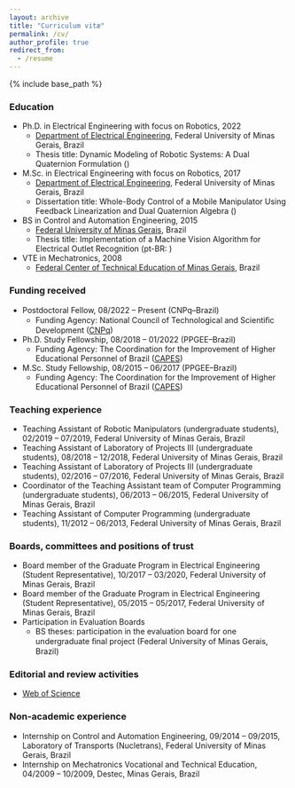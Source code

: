```yaml
---
layout: archive
title: "Curriculum vitæ"
permalink: /cv/
author_profile: true
redirect_from:
  - /resume
---
```


{% include base_path %}

### Education

* Ph.D. in Electrical Engineering with focus on Robotics, 2022
  * [Department of Electrical Engineering](https://www.ppgee.ufmg.br/), Federal University of Minas Gerais, Brazil
  * Thesis title: Dynamic Modeling of Robotic Systems: A Dual Quaternion Formulation ([<i class="fa fa-fw fa-file-pdf" aria-hidden="true"></i>](https://ffasilva.github.io/files/PhD_Thesis_Frederico_Afonso.pdf))
* M.Sc. in Electrical Engineering with focus on Robotics, 2017
  * [Department of Electrical Engineering](https://www.ppgee.ufmg.br/), Federal University of Minas Gerais, Brazil
  * Dissertation title: Whole-Body Control of a Mobile Manipulator Using Feedback Linearization and Dual
Quaternion Algebra ([<i class="fa fa-fw fa-file-pdf" aria-hidden="true"></i>](https://ffasilva.github.io/files/Master_Thesis_Frederico_Afonso.pdf))
* BS in Control and Automation Engineering, 2015
  * [Federal University of Minas Gerais](https://ufmg.br/), Brazil
  * Thesis title: Implementation of a Machine Vision Algorithm for Electrical Outlet Recognition (pt-BR: [<i class="fa fa-fw fa-file-pdf" aria-hidden="true"></i>](https://ffasilva.github.io/files/Monografia_Frederico.pdf))
* VTE in Mechatronics, 2008
  * [Federal Center of Technical Education of Minas Gerais](https://www.cefetmg.br/), Brazil

### Funding received

  * Postdoctoral Fellow, 08/2022 – Present (CNPq–Brazil)
    * Funding Agency: National Council of Technological and Scientiﬁc Development ([CNPq](https://www.gov.br/cnpq/pt-br))
  * Ph.D. Study Fellowship, 08/2018 – 01/2022 (PPGEE–Brazil)
    * Funding Agency: The Coordination for the Improvement of Higher Educational Personnel of Brazil
([CAPES](https://www.gov.br/capes/pt-br))
  * M.Sc. Study Fellowship, 08/2015 – 06/2017 (PPGEE–Brazil)
    * Funding Agency: The Coordination for the Improvement of Higher Educational Personnel of Brazil
([CAPES](https://www.gov.br/capes/pt-br))

### Teaching experience

  * Teaching Assistant of Robotic Manipulators (undergraduate students), 02/2019 – 07/2019, Federal University of Minas Gerais, Brazil
  * Teaching Assistant of Laboratory of Projects III (undergraduate students), 08/2018 – 12/2018, Federal University of Minas Gerais, Brazil
  * Teaching Assistant of Laboratory of Projects III (undergraduate students), 02/2016 – 07/2016, Federal University of Minas Gerais, Brazil
  * Coordinator of the Teaching Assistant team of Computer Programming (undergraduate students), 06/2013 – 06/2015, Federal University of Minas Gerais, Brazil
  * Teaching Assistant of Computer Programming (undergraduate students), 11/2012 – 06/2013, Federal University of Minas Gerais, Brazil

### Boards, committees and positions of trust

  * Board member of the Graduate Program in Electrical Engineering (Student Representative), 10/2017 – 03/2020, Federal University of Minas Gerais, Brazil
  * Board member of the Graduate Program in Electrical Engineering (Student Representative), 05/2015 – 05/2017, Federal University of Minas Gerais, Brazil
  * Participation in Evaluation Boards
    * BS theses: participation in the evaluation board for one undergraduate ﬁnal project (Federal University of
Minas Gerais, Brazil)

### Editorial and review activities

  * [Web of Science](https://www.webofscience.com/wos/author/record/364088)

### Non-academic experience

  * Internship on Control and Automation Engineering, 09/2014 – 09/2015, Laboratory of Transports (Nucletrans), Federal University of Minas Gerais, Brazil
  * Internship on Mechatronics Vocational and Technical Education, 04/2009 – 10/2009, Destec, Minas Gerais, Brazil